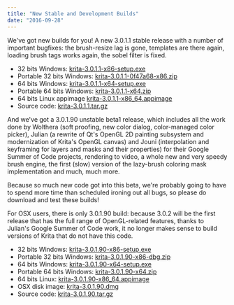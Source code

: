 ```yaml
---
title: "New Stable and Development Builds"
date: "2016-09-28"
---
```


We've got new builds for you! A new 3.0.1.1 stable release with a number of important bugfixes: the brush-resize lag is gone, templates are there again, loading brush tags works again, the sobel filter is fixed.

- 32 bits Windows: [krita-3.0.1.1-x86-setup.exe](http://download.kde.org/stable/krita/3.0.1.1/krita-3.0.1.1-x86-setup.exe)
- Portable 32 bits Windows: [krita-3.0.1.1-0f47a68-x86.zip](http://download.kde.org/stable/krita/3.0.1.1/krita-3.0.1.1-0f47a68-x86.zip)
- 64 bits Windows: [krita-3.0.1.1-x64-setup.exe](http://download.kde.org/stable/krita/3.0.1.1/krita-3.0.1.1-x64-setup.exe)
- Portable 64 bits Windows: [krita-3.0.1.1-x64.zip](http://download.kde.org/stable/krita/3.0.1.1/krita-3.0.1.1-x64.zip)
- 64 bits Linux appimage [krita-3.0.1.1-x86\_64.appimage](http://download.kde.org/stable/krita/3.0.1.1/krita-3.0.1.1-x86_64.appimage)
- Source code: [krita-3.0.1.1.tar.gz](http://download.kde.org/stable/krita/3.0.1.1/krita-3.0.1.1.tar.gz)

And we've got a 3.0.1.90 unstable beta1 release, which includes all the work done by Wolthera (soft proofing, new color dialog, color-managed color picker), Julian (a rewrite of Qt's OpenGL 2D painting subsystem and modernization of Krita's OpenGL canvas) and Jouni (interpolation and keyframing for layers and masks and their properties) for their Google Summer of Code projects, rendering to video, a whole new and very speedy brush engine, the first (slow) version of the lazy-brush coloring mask implementation and much, much more.

Because so much new code got into this beta, we're probably going to have to spend more time than scheduled ironing out all bugs, so please do download and test these builds!

For OSX users, there is only 3.0.1.90 build: because 3.0.2 will be the first release that has the full range of OpenGL-related features, thanks to Julian's Google Summer of Code work, it no longer makes sense to build versions of Krita that do not have this code.

- 32 bits Windows: [krita-3.0.1.90-x86-setup.exe](http://download.kde.org/unstable/krita/3.0.1.90/krita-3.0.1.90-x86-setup.exe)
- Portable 32 bits Windows: [krita-3.0.1.90-x86-dbg.zip](http://download.kde.org/unstable/krita/3.0.1.90/krita-3.0.1.90-x86-dbg.zip)
- 64 bits Windows: [krita-3.0.1.90-x64-setup.exe](http://download.kde.org/unstable/krita/3.0.1.90/krita-3.0.1.90-x64-setup.exe)
- Portable 64 bits Windows: [krita-3.0.1.90-x64.zip](http://download.kde.org/unstable/krita/3.0.1.90/krita-3.0.1.90-x64.zip)
- 64 bits Linux: [krita-3.0.1.90-x86\_64.appimage](http://download.kde.org/unstable/krita/3.0.1.90/krita-3.0.1.90-x86_64.appimage)
- OSX disk image: [krita-3.0.1.90.dmg](http://download.kde.org/unstable/krita/3.0.1.90/krita-3.0.1.90.dmg)
- Source code: [krita-3.0.1.90.tar.gz](http://download.kde.org/unstable/krita/3.0.1.90/krita-3.0.1.90.tar.gz)

